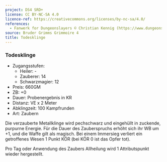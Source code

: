 ```yaml
---
project: DS4 SRD+
license: CC BY-NC-SA 4.0
licence-ref: https://creativecommons.org/licenses/by-nc-sa/4.0/
references: 
  - Fanwerk for Dungeonslayers © Christian Kennig (https://www.dungeonslayers.net/)
source: Bruder Grimms Grimmoire 4
title: Todesklinge
---
```


### Todesklinge

- Zugangsstufen:
  - Heiler: -
  - Zauberer: 14
  - Schwarzmagier: 12
- Preis: 660GM
- ZB: +0
- Dauer: Probenergebnis in KR
- Distanz: VE x 2 Meter
- Abklingzeit: 100 Kampfrunden
- Art: Zaubern

Die verzauberte Metallklinge wird pechschwarz und eingehüllt in zuckende, purpurne Energie. Für die Dauer des Zauberspruchs erhöht sich ihr WB um +1, und die Waffe gilt als magisch. Bei einem Immersieg verliert ein getroffenes Wesen 1 Punkt KÖR (bei KÖR 0 ist das Opfer tot).

Pro Tag oder Anwendung des Zaubers Allheilung wird 1 Attributspunkt wieder hergestellt.

